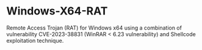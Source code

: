 # Windows-X64-RAT
Remote Access Trojan (RAT) for Windows x64 using a combination of vulnerability CVE-2023-38831 (WinRAR &lt; 6.23 vulnerability) and Shellcode exploitation technique.

